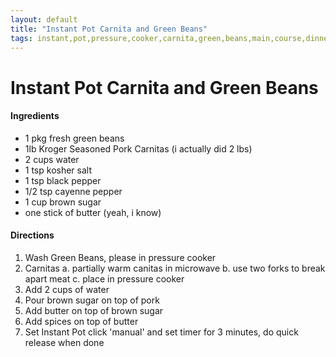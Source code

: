 ```yaml
---
layout: default
title: "Instant Pot Carnita and Green Beans"
tags: instant,pot,pressure,cooker,carnita,green,beans,main,course,dinner,kristi,grubbs
---
```

# Instant Pot Carnita and Green Beans

#### Ingredients
- 1 pkg fresh green beans
- 1lb Kroger Seasoned Pork Carnitas (i actually did 2 lbs)
- 2 cups water
- 1 tsp kosher salt
- 1 tsp black pepper
- 1/2 tsp cayenne pepper
- 1 cup brown sugar
- one stick of butter (yeah, i know)

#### Directions
1. Wash Green Beans, please in pressure cooker
2. Carnitas
a. partially warm canitas in microwave
b. use two forks to break apart meat
c. place in pressure cooker
3. Add 2 cups of water
4. Pour brown sugar on top of pork
5. Add butter on top of brown sugar
6. Add spices on top of butter
7. Set Instant Pot click 'manual' and set timer for 3 minutes, do quick release when done
